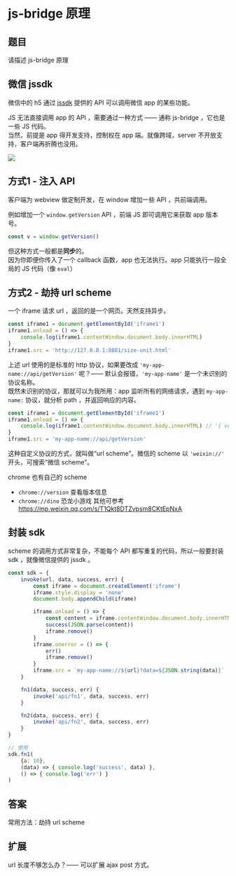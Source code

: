 # js-bridge 原理

## 题目

请描述 js-bridge 原理

## 微信 jssdk

微信中的 h5 通过 [jssdk](https://developers.weixin.qq.com/doc/offiaccount/OA_Web_Apps/JS-SDK.html) 提供的 API 可以调用微信 app 的某些功能。

JS 无法直接调用 app 的 API ，需要通过一种方式 —— 通称 js-bridge ，它也是一些 JS 代码。<br>
当然，前提是 app 得开发支持，控制权在 app 端。就像跨域，server 不开放支持，客户端再折腾也没用。

![](https://www.oss.tuwei.site/blogsImgs/images/js-bridge.png)

## 方式1 - 注入 API

客户端为 webview 做定制开发，在 window 增加一些 API ，共前端调用。

例如增加一个 `window.getVersion` API ，前端 JS 即可调用它来获取 app 版本号。

```js
const v = window.getVersion()
```

但这种方式一般都是**同步**的。<br>
因为你即便你传入了一个 callback 函数，app 也无法执行。app 只能执行一段全局的 JS 代码（像 `eval`）

## 方式2 - 劫持 url scheme

一个 iframe 请求 url ，返回的是一个网页。天然支持异步。

```js
const iframe1 = document.getElementById('iframe1')
iframe1.onload = () => {
    console.log(iframe1.contentWindow.document.body.innerHTML)
}
iframe1.src = 'http://127.0.0.1:8881/size-unit.html'
```

上述 url 使用的是标准的 http 协议，如果要改成 `'my-app-name://api/getVersion'` 呢？—— 默认会报错，`'my-app-name'` 是一个未识别的协议名称。<br>
既然未识别的协议，那就可以为我所用：app 监听所有的网络请求，遇到 `my-app-name:` 协议，就分析 path ，并返回响应的内容。

```js
const iframe1 = document.getElementById('iframe1')
iframe1.onload = () => {
    console.log(iframe1.contentWindow.document.body.innerHTML) // '{ version: '1.0.1' }'
}
iframe1.src = 'my-app-name://api/getVersion'
```

这种自定义协议的方式，就叫做“url scheme”。微信的 scheme 以 `'weixin://'` 开头，可搜索“微信 scheme”。

chrome 也有自己的 scheme
- `chrome://version` 查看版本信息
- `chrome://dino` 恐龙小游戏
其他可参考 https://mp.weixin.qq.com/s/T1Qkt8DTZvpsm8CKtEpNxA

## 封装 sdk

scheme 的调用方式非常复杂，不能每个 API 都写重复的代码，所以一般要封装 sdk ，就像微信提供的 jssdk 。

```js
const sdk = {
    invoke(url, data, success, err) {
        const iframe = document.createElement('iframe')
        iframe.style.display = 'none'
        document.body.appendChild(iframe)

        iframe.onload = () => {
            const content = iframe.contentWindow.document.body.innerHTML
            success(JSON.parse(content))
            iframe.remove()
        }
        iframe.onerror = () => {
            err()
            iframe.remove()
        }
        iframe.src = `my-app-name://${url}?data=${JSON.string(data)}`
    }

    fn1(data, success, err) {
        invoke('api/fn1', data, success, err)
    }

    fn2(data, success, err) {
        invoke('api/fn2', data, success, err)
    }
}

// 使用
sdk.fn1(
    {a: 10},
    (data) => { console.log('success', data) },
    () => { console.log('err') }
)
```

## 答案

常用方法：劫持 url scheme

## 扩展

url 长度不够怎么办？—— 可以扩展 ajax post 方式。
